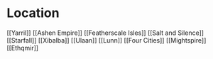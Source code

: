 # Location
[[Yarril]]
[[Ashen Empire]]
[[Featherscale Isles]]
[[Salt and Silence]]
[[Starfall]]
[[Xibalba]]
[[Ulaan]]
[[Lunn]]
[[Four Cities]]
[[Mightspire]]
[[Ethqmir]]

